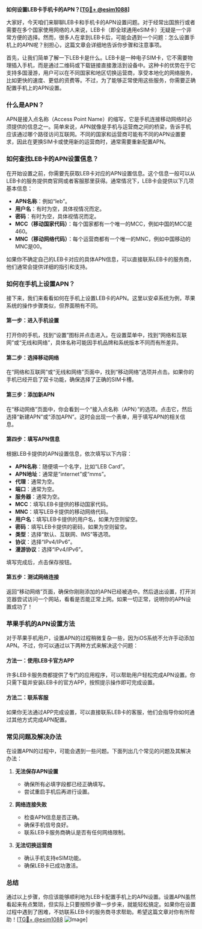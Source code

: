 **如何设置LEB卡手机卡的APN？[[TG💪+ @esim1088](https://t.me/s/esim1088)]**

大家好，今天咱们来聊聊LEB卡和手机卡的APN设置问题。对于经常出国旅行或者需要在多个国家使用网络的人来说，LEB卡（即全球通用eSIM卡）无疑是一个非常方便的选择。然而，很多人在拿到LEB卡后，可能会遇到一个问题：怎么设置手机上的APN呢？别担心，这篇文章会详细地告诉你步骤和注意事项。

首先，让我们简单了解一下LEB卡是什么。LEB卡是一种电子SIM卡，它不需要物理插入手机，而是通过二维码或下载链接直接激活到设备中。这种卡的优势在于它支持多国漫游，用户可以在不同国家和地区切换运营商，享受本地化的网络服务，比如更快的速度、更低的资费等。不过，为了能够正常使用这些服务，你需要正确配置手机上的APN设置。

### **什么是APN？**

APN是接入点名称（Access Point Name）的缩写，它是手机连接移动网络时必须提供的信息之一。简单来说，APN就像是手机与运营商之间的桥梁，告诉手机应该通过哪个路径访问互联网。不同的国家和运营商可能有不同的APN设置要求，因此在更换SIM卡或使用新的运营商时，通常需要重新配置APN。

### **如何查找LEB卡的APN设置信息？**

在开始设置之前，你需要先获取LEB卡对应的APN设置信息。这个信息一般可以从LEB卡的服务提供商官网或者客服那里获得。通常情况下，LEB卡会提供以下几项基本信息：

- **APN名称**：例如“leb”。
- **用户名**：有时为空，具体视情况而定。
- **密码**：有时为空，具体视情况而定。
- **MCC（移动国家代码）**：每个国家都有一个唯一的MCC，例如中国的MCC是460。
- **MNC（移动网络代码）**：每个运营商都有一个唯一的MNC，例如中国移动的MNC是00。

如果你不确定自己的LEB卡对应的具体APN信息，可以直接联系LEB卡的服务商，他们通常会提供详细的指引和支持。

### **如何在手机上设置APN？**

接下来，我们来看看如何在手机上设置LEB卡的APN。这里以安卓系统为例，苹果系统的操作步骤类似，但界面稍有不同。

#### **第一步：进入手机设置**
打开你的手机，找到“设置”图标并点击进入。在设置菜单中，找到“网络和互联网”或“无线和网络”，具体名称可能因手机品牌和系统版本不同而有所差异。

#### **第二步：选择移动网络**
在“网络和互联网”或“无线和网络”页面中，找到“移动网络”选项并点击。如果你的手机已经开启了双卡功能，确保选择了正确的SIM卡槽。

#### **第三步：添加新APN**
在“移动网络”页面中，你会看到一个“接入点名称（APN）”的选项。点击它，然后选择“新建APN”或“添加APN”。这时会出现一个表单，用于填写APN的相关信息。

#### **第四步：填写APN信息**
根据LEB卡提供的APN设置信息，依次填写以下内容：
- **APN名称**：随便填一个名字，比如“LEB Card”。
- **APN地址**：通常是“internet”或“mms”。
- **代理**：通常为空。
- **端口**：通常为空。
- **服务器**：通常为空。
- **MCC**：填写LEB卡提供的移动国家代码。
- **MNC**：填写LEB卡提供的移动网络代码。
- **用户名**：填写LEB卡提供的用户名，如果为空则留空。
- **密码**：填写LEB卡提供的密码，如果为空则留空。
- **类型**：选择“默认、互联网、IMS”等选项。
- **协议**：选择“IPv4/IPv6”。
- **漫游协议**：选择“IPv4/IPv6”。

填写完成后，点击保存按钮。

#### **第五步：测试网络连接**
返回“移动网络”页面，确保你刚刚添加的APN已经被选中。然后退出设置，打开浏览器尝试访问一个网站，看看是否能正常上网。如果一切正常，说明你的APN设置成功了！

### **苹果手机的APN设置方法**

对于苹果手机用户，设置APN的过程稍微复杂一些，因为iOS系统不允许手动添加APN。不过，你可以通过以下两种方式来解决这个问题：

#### **方法一：使用LEB卡官方APP**
许多LEB卡服务商都提供了专门的应用程序，可以帮助用户轻松完成APN设置。你只需下载并安装LEB卡的官方APP，按照提示操作即可完成设置。

#### **方法二：联系客服**
如果你无法通过APP完成设置，可以直接联系LEB卡的客服，他们会指导你如何通过其他方式完成APN配置。

### **常见问题及解决办法**

在设置APN的过程中，可能会遇到一些问题。下面列出几个常见的问题及其解决办法：

1. **无法保存APN设置**
   - 确保所有必填字段都已经正确填写。
   - 尝试重启手机后再进行设置。

2. **网络连接失败**
   - 检查APN信息是否正确。
   - 确保手机信号良好。
   - 联系LEB卡服务商确认是否有任何网络限制。

3. **无法切换运营商**
   - 确认手机支持eSIM功能。
   - 确保LEB卡已成功激活。

### **总结**

通过以上步骤，你应该能够顺利地为LEB卡配置手机上的APN设置。设置APN虽然看起来有点繁琐，但实际上只要按照步骤一步步来，就能轻松搞定。如果你在设置过程中遇到了困难，不妨联系LEB卡的服务商寻求帮助。希望这篇文章对你有所帮助！[[TG💪+ @esim1088](https://t.me/s/esim1088) ![Image](https://i.postimg.cc/4NQfJmqS/Snipaste-2025-05-13-00-14-12.png)]